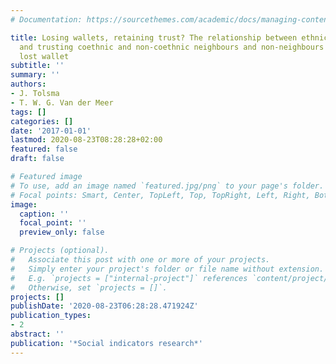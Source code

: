 ```yaml
---
# Documentation: https://sourcethemes.com/academic/docs/managing-content/

title: Losing wallets, retaining trust? The relationship between ethnic heterogeneity
  and trusting coethnic and non-coethnic neighbours and non-neighbours to return a
  lost wallet
subtitle: ''
summary: ''
authors:
- J. Tolsma
- T. W. G. Van der Meer
tags: []
categories: []
date: '2017-01-01'
lastmod: 2020-08-23T08:28:28+02:00
featured: false
draft: false

# Featured image
# To use, add an image named `featured.jpg/png` to your page's folder.
# Focal points: Smart, Center, TopLeft, Top, TopRight, Left, Right, BottomLeft, Bottom, BottomRight.
image:
  caption: ''
  focal_point: ''
  preview_only: false

# Projects (optional).
#   Associate this post with one or more of your projects.
#   Simply enter your project's folder or file name without extension.
#   E.g. `projects = ["internal-project"]` references `content/project/deep-learning/index.md`.
#   Otherwise, set `projects = []`.
projects: []
publishDate: '2020-08-23T06:28:28.471924Z'
publication_types:
- 2
abstract: ''
publication: '*Social indicators research*'
---
```

